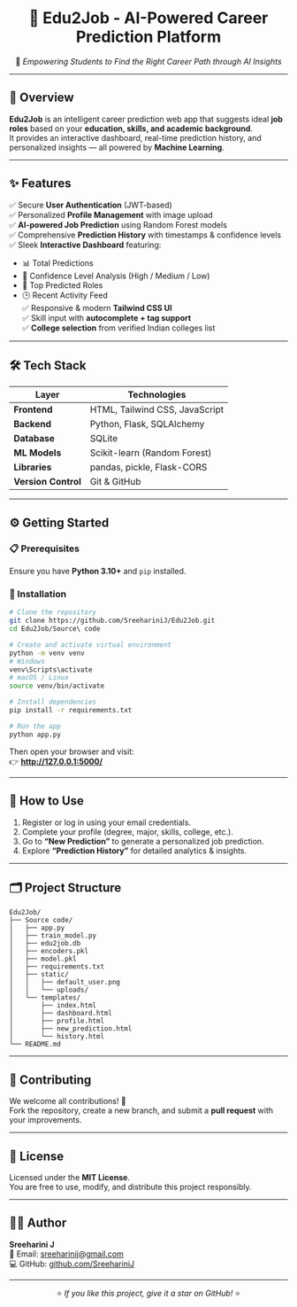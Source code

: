 <div align="center">

# 🌟 Edu2Job - AI-Powered Career Prediction Platform  

🚀 *Empowering Students to Find the Right Career Path through AI Insights*  

</div>

---

## 🧠 Overview  

**Edu2Job** is an intelligent career prediction web app that suggests ideal **job roles** based on your **education, skills, and academic background**.  
It provides an interactive dashboard, real-time prediction history, and personalized insights — all powered by **Machine Learning**.

---

## ✨ Features  

✅ Secure **User Authentication** (JWT-based)  
✅ Personalized **Profile Management** with image upload  
✅ **AI-powered Job Prediction** using Random Forest models  
✅ Comprehensive **Prediction History** with timestamps & confidence levels  
✅ Sleek **Interactive Dashboard** featuring:  
   - 📊 Total Predictions  
   - 🧭 Confidence Level Analysis (High / Medium / Low)  
   - 🧠 Top Predicted Roles  
   - 🕒 Recent Activity Feed  
✅ Responsive & modern **Tailwind CSS UI**  
✅ Skill input with **autocomplete + tag support**  
✅ **College selection** from verified Indian colleges list  

---

## 🛠️ Tech Stack  

| Layer | Technologies |
|-------|---------------|
| **Frontend** | HTML, Tailwind CSS, JavaScript |
| **Backend** | Python, Flask, SQLAlchemy |
| **Database** | SQLite |
| **ML Models** | Scikit-learn (Random Forest) |
| **Libraries** | pandas, pickle, Flask-CORS |
| **Version Control** | Git & GitHub |

---

## ⚙️ Getting Started  

### 📋 Prerequisites  
Ensure you have **Python 3.10+** and `pip` installed.  

### 🧩 Installation  

```bash
# Clone the repository
git clone https://github.com/SreehariniJ/Edu2Job.git
cd Edu2Job/Source\ code

# Create and activate virtual environment
python -m venv venv
# Windows
venv\Scripts\activate
# macOS / Linux
source venv/bin/activate

# Install dependencies
pip install -r requirements.txt

# Run the app
python app.py
```

Then open your browser and visit:  
👉 **http://127.0.0.1:5000/**

---

## 🎯 How to Use  

1. Register or log in using your email credentials.  
2. Complete your profile (degree, major, skills, college, etc.).  
3. Go to **“New Prediction”** to generate a personalized job prediction.  
4. Explore **“Prediction History”** for detailed analytics & insights.  

---

## 🗂️ Project Structure  

```
Edu2Job/
├── Source code/
│   ├── app.py
│   ├── train_model.py
│   ├── edu2job.db
│   ├── encoders.pkl
│   ├── model.pkl
│   ├── requirements.txt
│   ├── static/
│   │   ├── default_user.png
│   │   └── uploads/
│   └── templates/
│       ├── index.html
│       ├── dashboard.html
│       ├── profile.html
│       ├── new_prediction.html
│       └── history.html
└── README.md
```

---

## 🤝 Contributing  

We welcome all contributions! 🎉  
Fork the repository, create a new branch, and submit a **pull request** with your improvements.

---

## 📜 License  

Licensed under the **MIT License**.  
You are free to use, modify, and distribute this project responsibly.

---

## 👩‍💻 Author  

**Sreeharini J**  
📧 Email: [sreeharinij@gmail.com](mailto:sreeharinij@gmail.com)  
💻 GitHub: [github.com/SreehariniJ](https://github.com/SreehariniJ)  

---

<div align="center">

⭐ *If you like this project, give it a star on GitHub!* ⭐

</div>
